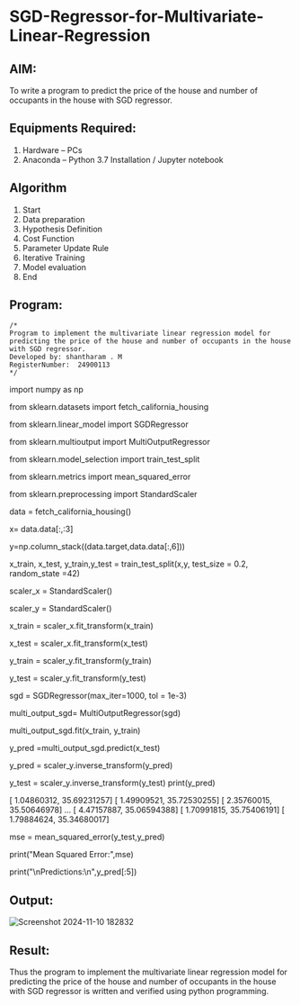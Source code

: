 # SGD-Regressor-for-Multivariate-Linear-Regression

## AIM:
To write a program to predict the price of the house and number of occupants in the house with SGD regressor.

## Equipments Required:
1. Hardware – PCs
2. Anaconda – Python 3.7 Installation / Jupyter notebook

## Algorithm
1. Start
2. Data preparation
3. Hypothesis Definition
4. Cost Function
5. Parameter Update Rule
6. Iterative Training
7. Model evaluation
8. End

## Program:
```
/*
Program to implement the multivariate linear regression model for predicting the price of the house and number of occupants in the house with SGD regressor.
Developed by: shantharam . M
RegisterNumber:  24900113
*/
```
import numpy as np

from sklearn.datasets import fetch_california_housing

from sklearn.linear_model import SGDRegressor

from sklearn.multioutput import MultiOutputRegressor

from sklearn.model_selection import train_test_split

from sklearn.metrics import mean_squared_error

from sklearn.preprocessing import StandardScaler

data = fetch_california_housing()

x= data.data[:,:3]

y=np.column_stack((data.target,data.data[:,6]))

x_train, x_test, y_train,y_test = train_test_split(x,y, test_size = 0.2, random_state =42)

scaler_x = StandardScaler()

scaler_y = StandardScaler()

x_train = scaler_x.fit_transform(x_train)

x_test = scaler_x.fit_transform(x_test)

y_train = scaler_y.fit_transform(y_train)

y_test = scaler_y.fit_transform(y_test)

sgd = SGDRegressor(max_iter=1000, tol = 1e-3)

multi_output_sgd= MultiOutputRegressor(sgd)

multi_output_sgd.fit(x_train, y_train)

y_pred =multi_output_sgd.predict(x_test)

y_pred = scaler_y.inverse_transform(y_pred)

y_test = scaler_y.inverse_transform(y_test)
print(y_pred)

[ 1.04860312, 35.69231257]
[ 1.49909521, 35.72530255]
[ 2.35760015, 35.50646978]
...
[ 4.47157887, 35.06594388]
[ 1.70991815, 35.75406191]
[ 1.79884624, 35.34680017]

mse = mean_squared_error(y_test,y_pred)

print("Mean Squared Error:",mse)

print("\nPredictions:\n",y_pred[:5])


## Output:
![Screenshot 2024-11-10 182832](https://github.com/user-attachments/assets/ea032c88-778d-4421-9af4-a1a84efa6d2b)


## Result:
Thus the program to implement the multivariate linear regression model for predicting the price of the house and number of occupants in the house with SGD regressor is written and verified using python programming.
